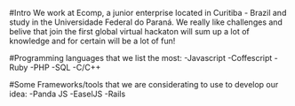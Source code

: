 #Intro
We work at Ecomp, a junior enterprise located in Curitiba - Brazil and study in the Universidade Federal do Paraná.
We really like challenges and belive that join the first global virtual hackaton will sum up a lot of knowledge and for certain will be a lot of fun!

#Programming languages that we list the most:
-Javascript
-Coffescript
-Ruby
-PHP
-SQL
-C/C++

#Some Frameworks/tools that we are considerating to use to develop our idea:
-Panda JS
-EaselJS
-Rails
